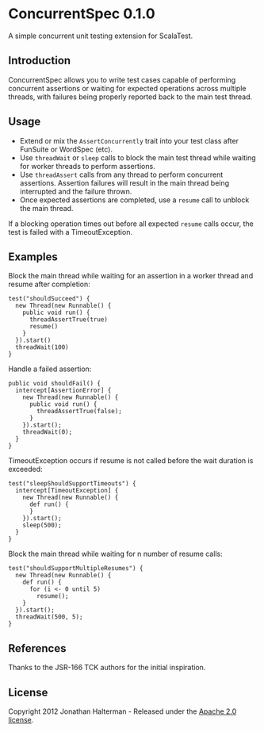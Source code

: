 # ConcurrentSpec 0.1.0

A simple concurrent unit testing extension for ScalaTest.

## Introduction

ConcurrentSpec allows you to write test cases capable of performing concurrent assertions or waiting for expected operations across multiple threads, with failures being properly reported back to the main test thread.

## Usage

* Extend or mix the `AssertConcurrently` trait into your test class after FunSuite or WordSpec (etc).
* Use `threadWait` or `sleep` calls to block the main test thread while waiting for worker threads to perform assertions. 
* Use `threadAssert` calls from any thread to perform concurrent assertions. Assertion failures will result in the main thread being interrupted and the failure thrown.
* Once expected assertions are completed, use a `resume` call to unblock the main thread.

If a blocking operation times out before all expected `resume` calls occur, the test is failed with a TimeoutException.

## Examples

Block the main thread while waiting for an assertion in a worker thread and resume after completion:

    test("shouldSucceed") {
      new Thread(new Runnable() {
        public void run() {
          threadAssertTrue(true)
          resume()
        }
      }).start()
      threadWait(100)
    }

Handle a failed assertion:

    public void shouldFail() {
	  intercept[AssertionError] {	
        new Thread(new Runnable() {
          public void run() {
            threadAssertTrue(false);
          }
        }).start();
        threadWait(0);
      }
    }

TimeoutException occurs if resume is not called before the wait duration is exceeded:

	test("sleepShouldSupportTimeouts") {
	  intercept[TimeoutException] {
	    new Thread(new Runnable() {
	      def run() {
	      }
	    }).start();
	    sleep(500);
	  }
	}

Block the main thread while waiting for n number of resume calls:

	test("shouldSupportMultipleResumes") {
	  new Thread(new Runnable() {
	    def run() {
	      for (i <- 0 until 5)
	        resume();
	    }
	  }).start();
	  threadWait(500, 5);
	}

## References

Thanks to the JSR-166 TCK authors for the initial inspiration.

## License

Copyright 2012 Jonathan Halterman - Released under the [Apache 2.0 license](http://www.apache.org/licenses/LICENSE-2.0.html).

